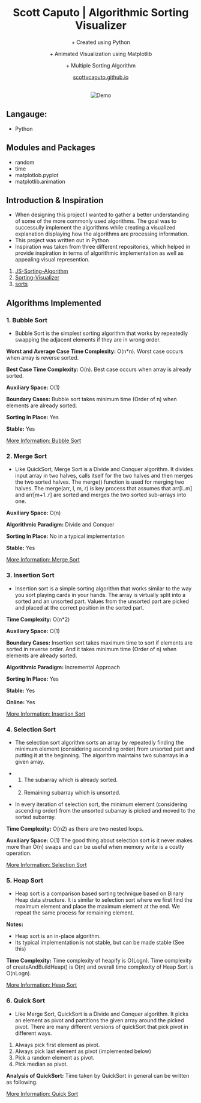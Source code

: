 <br />
<p align="center">
  <h1 align="center">Scott Caputo | Algorithmic Sorting Visualizer</h1>

  <p align="center">
    + Created using Python
  </p>
  <p align="center">
    + Animated Visualization using Matplotlib
  </p>
  <p align="center">
    + Multiple Sorting Algorithm
  </p>
  <p align="center">
    <a href="https://github.com/scottvcaputo">scottvcaputo.github.io</a>
    <br />
    <br />
  </p>
</p>

<p align="center">
    <img src="https://media.giphy.com/media/j32hdrc5bkTxJuAW5i/giphy.gif" alt="Demo" />
</p>

## Langauge:
+ Python

## Modules and Packages 
+ random
+ time
+ matplotlob.pyplot
+ matplotlib.animation

## Introduction & Inspiration
+ When designing this project I wanted to gather a better understanding of some of the more commonly used algorithms. The goal was to successully implement the algorithms while creating a visualized explanation displaying how the algorithms are processing information.
+ This project was written out in Python
+ Inspiration was taken from three different repositories, which helped in provide inspiration in terms of algorithmic implementation as well as appealing visual represention.
1. [JS-Sorting-Algorithm](https://github.com/hustcc/JS-Sorting-Algorithm)
2. [Sorting-Visualizer](https://github.com/clementmihailescu/Sorting-Visualizer)
3. [sorts](https://github.com/nrsyed/sorts)

## Algorithms Implemented

### 1. Bubble Sort
+ Bubble Sort is the simplest sorting algorithm that works by repeatedly swapping the adjacent elements if they are in wrong order.

**Worst and Average Case Time Complexity:** O(n*n). Worst case occurs when array is reverse sorted.

**Best Case Time Complexity:** O(n). Best case occurs when array is already sorted.

**Auxiliary Space:** O(1)

**Boundary Cases:** Bubble sort takes minimum time (Order of n) when elements are already sorted.

**Sorting In Place:** Yes

**Stable:** Yes

[More Information: Bubble Sort](https://www.geeksforgeeks.org/bubble-sort/)

### 2. Merge Sort
+ Like QuickSort, Merge Sort is a Divide and Conquer algorithm. It divides input array in two halves, calls itself for the two halves and then merges the two sorted halves. The merge() function is used for merging two halves. The merge(arr, l, m, r) is key process that assumes that arr[l..m] and arr[m+1..r] are sorted and merges the two sorted sub-arrays into one.

**Auxiliary Space:** O(n)

**Algorithmic Paradigm:** Divide and Conquer

**Sorting In Place:** No in a typical implementation

**Stable:** Yes

[More Information: Merge Sort](https://www.geeksforgeeks.org/merge-sort/)

### 3. Insertion Sort
+ Insertion sort is a simple sorting algorithm that works similar to the way you sort playing cards in your hands. The array is virtually split into a sorted and an unsorted part. Values from the unsorted part are picked and placed at the correct position in the sorted part.

**Time Complexity:** O(n*2)

**Auxiliary Space:** O(1)

**Boundary Cases:** Insertion sort takes maximum time to sort if elements are sorted in reverse order. And it takes minimum time (Order of n) when elements are already sorted.

**Algorithmic Paradigm:** Incremental Approach

**Sorting In Place:** Yes

**Stable:** Yes

**Online:** Yes

[More Information: Insertion Sort](https://www.geeksforgeeks.org/insertion-sort/)

### 4. Selection Sort
+ The selection sort algorithm sorts an array by repeatedly finding the minimum element (considering ascending order) from unsorted part and putting it at the beginning. The algorithm maintains two subarrays in a given array.

+ 1) The subarray which is already sorted.
+ 2) Remaining subarray which is unsorted.

+ In every iteration of selection sort, the minimum element (considering ascending order) from the unsorted subarray is picked and moved to the sorted subarray.

**Time Complexity:** O(n2) as there are two nested loops.

**Auxiliary Space:** O(1) The good thing about selection sort is it never makes more than O(n) swaps and can be useful when memory write is a costly operation.

[More Information: Selection Sort](https://www.geeksforgeeks.org/selection-sort/)

### 5. Heap Sort
+ Heap sort is a comparison based sorting technique based on Binary Heap data structure. It is similar to selection sort where we first find the maximum element and place the maximum element at the end. We repeat the same process for remaining element.

**Notes:**
- Heap sort is an in-place algorithm.
- Its typical implementation is not stable, but can be made stable (See this)

**Time Complexity:** Time complexity of heapify is O(Logn). Time complexity of createAndBuildHeap() is O(n) and overall time complexity of Heap Sort is O(nLogn).

[More Information: Heap Sort](https://www.geeksforgeeks.org/heap-sort/)

### 6. Quick Sort
+ Like Merge Sort, QuickSort is a Divide and Conquer algorithm. It picks an element as pivot and partitions the given array around the picked pivot. There are many different versions of quickSort that pick pivot in different ways.

1. Always pick first element as pivot.
2. Always pick last element as pivot (implemented below)
3. Pick a random element as pivot.
4. Pick median as pivot.

**Analysis of QuickSort:** Time taken by QuickSort in general can be written as following.

[More Information: Quick Sort](https://www.geeksforgeeks.org/quick-sort/)

